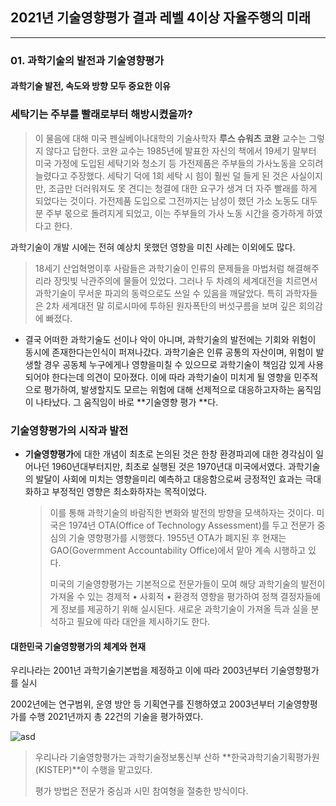 ## 2021년 기술영향평가 결과 레벨 4이상 자율주행의 미래 

---



### 01. 과학기술의 발전과 기술영향평가

#### 과학기술 발전, 속도와 방향 모두 중요한 이유





### 세탁기는 주부를 빨래로부터 해방시켰을까?

> 이 물음에 대해 미국 펜실베이나대학의 기술사학자 **루스 슈워츠 코완** 교수는 그렇지 않다고 답한다. 코완 교수는 1985년에 발표한 자신의 책에서 19세기 말부터 미국 가정에 도입된 세탁기와 
> 청소기 등 가전제품은 주부들의 가사노동을 오히려 늘렸다고 주장했다. 
> 세탁기 덕에 1회 세탁 시 힘이 훨씬 덜 들게 된 것은 사실이지만, 조금만 더러워져도 못 견디는 
> 청결에 대한  요구가 생겨 더 자주 빨래를 하게 되었다는 것이다. 
> 가전제품 도입으로 그전까지는 남성이 했던 가소 노동도 대두분 주부 몫으로 돌려지게 되었고, 
> 이는 주부들의 가사 노동 시간을 증가하게 하였다고 한다.



과학기술이 개발 시에는 전혀 예상치 못했던 영향을 미친 사례는 이외에도 많다. 



> 18세기 산업혁명이후 사람들은 과학기술이 인류의 문제들을 마법처럼 해결해주리라 장밋빛
> 낙관주의에 물들어 있었다. 그러나 두 차례의 세계대전을 치르면서 과학기술이 무서운 파괴의 
> 동력으로도 쓰일 수 있음을 깨달았다. 특히 과학자들은 2차 세계대전 말 히로시마에 투하된 
> 원자폭탄의 버섯구름을 보며 깊은 회의감에 빠졌다.



- 결국 어떠한 과학기술도 선이나 악이 아니며, 과학기술의 발전에는 기회와 위험이 동시에 존재한다는인식이 퍼져나갔다. 과학기술은 인류 공통의 자산이며, 위험이 발생할 경우 공동체 누구에게나 영향을미칠 수 있으므로 과학기술이 책임감 있게 사용되어야 한다는데 의견이 모아졌다. 이에 따라 과학기술이 미치게 될 영향을 민주적으로 평가하여, 발생할지도 모르는 위험에 대해 선제적으로 대응하고자하는 움직임이 나타났다. 그 움직임이 바로 **기술영향 평가 **다.

#### 

### 기술영향평가의  시작과 발전

- **기술영향평가**에 대한 개념이 최초로 논의된 것은 한창 환경파괴에 대한 경각심이 일어나던 1960년대부터지만, 최초로 실행된 것은 1970년대 미국에서였다. 과학기술의 발달이 사회에 미치는 
  영향을미리 예측하고 대응함으로써 긍정적인 효과는 극대화하고 부정적인 영향은 최소화하자는 목적이었다.

  

  > 이를 통해 과학기술의 바람직한 변화와 발전의 방향을 모색하자는 것이다. 
  > 미국은 1974년 OTA(Office of Technology Assessment)를 두고 전문가 중심의 기술 영향평가를 시행했다. 1955년 OTA가 폐지된 후 현재는 GAO(Govermment Accountability Office)에서 맡아 계속 시행하고 있다.
  >
  > 미국의 기술영향평가는 기본적으로 전문가들이 모여 해당 과학기술의 발전이 가져올 수 있는 
  > 경제적 • 사회적 • 환경적 영향을 평가하여 정책 결정자들에게 정보를 제공하기 위해 실시된다. 새로운 과학기술이 가져올 득과 실을 분석하고 필요에 따라 대안을 제시하기도 한다.



#### 대한민국 기술영향평가의 체계와 현재 

우리나라는 2001년 과학기술기본법을 제정하고 이에 따라 2003년부터 기술영향평가를 실시

2002년에는 연구범위, 운영 방안 등 기획연구를 진행하였고 2003년부터 기술영향평가를 수행
2021년까지 총 22건의 기술을 평가하였다. 

![asd](https://github.com/PPlaylist/LIST/assets/78254621/f6fee379-f37b-40e3-89d3-326b09b092c3)

> 우리나라 기술영향평가는 과학기술정보통신부 산하 **한국과학기술기획평가원(KISTEP)**이 수행을 맡고있다.
>
> 평가 방법은 전문가 중심과 시민 참여형을 절충한 방식이다. 
